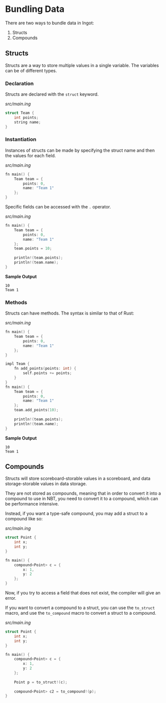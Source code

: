 # Bundling Data

There are two ways to bundle data in Ingot:

1. Structs
2. Compounds

## Structs

Structs are a way to store multiple values in a single variable. The variables can be of different types.

### Declaration

Structs are declared with the `struct` keyword.

_src/main.ing_
```C
struct Team {
    int points;
    string name;
}
```

### Instantiation

Instances of structs can be made by specifying the struct name and then the values for each field.

_src/main.ing_
```C
fn main() {
    Team team = {
        points: 0,
        name: "Team 1"
    };
}
```

Specific fields can be accessed with the `.` operator.

_src/main.ing_
```C
fn main() {
    Team team = {
        points: 0,
        name: "Team 1"
    };
    team.points = 10;
    
    println!(team.points);
    println!(team.name);
}
```

**Sample Output**
```
10
Team 1
```

### Methods

Structs can have methods. The syntax is similar to that of Rust:


_src/main.ing_
```C
fn main() {
    Team team = {
        points: 0,
        name: "Team 1"
    };
}

impl Team {
    fn add_points(points: int) {
        self.points += points;
    }
}
fn main() {
    Team team = {
        points: 0,
        name: "Team 1"
    };
    team.add_points(10);
    
    println!(team.points);
    println!(team.name);
}
```

**Sample Output**
```
10
Team 1
```

## Compounds

Structs will store scoreboard-storable values in a scoreboard, and data storage-storable values in data storage.

They are not stored as compounds, meaning that in order to convert it into a compound to use in NBT, you need to convert it to a compound, which can be performance intensive.

Instead, if you want a type-safe compound, you may add a struct to a compound like so:

_src/main.ing_
```C
struct Point {
    int x;
    int y;
}

fn main() {
    compound<Point> c = {
        x: 1,
        y: 2
    };
}
```

Now, if you try to access a field that does not exist, the compiler will give an error.

If you want to convert a compound to a struct, you can use the `to_struct` macro, and use the `to_compound` macro to convert a struct to a compound.

_src/main.ing_
```C
struct Point {
    int x;
    int y;
}

fn main() {
    compound<Point> c = {
        x: 1,
        y: 2
    };
    
    Point p = to_struct!(c);
    
    compound<Point> c2 = to_compound!(p);
}
```